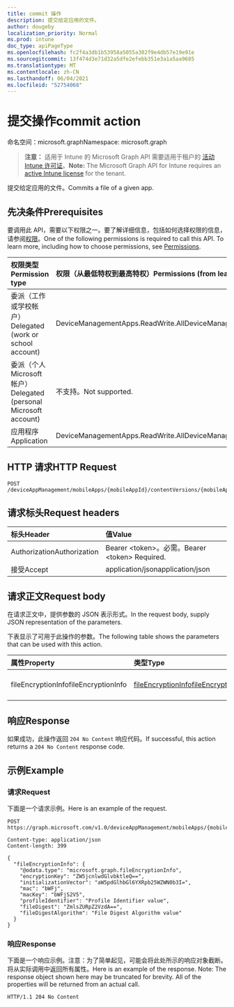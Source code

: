 ```yaml
---
title: commit 操作
description: 提交给定应用的文件。
author: dougeby
localization_priority: Normal
ms.prod: intune
doc_type: apiPageType
ms.openlocfilehash: fc2f4a3db1b53958a5055a302f9e4db57e19e91e
ms.sourcegitcommit: 13f474d3e71d32a5dfe2efebb351e3a1a5aa9685
ms.translationtype: MT
ms.contentlocale: zh-CN
ms.lasthandoff: 06/04/2021
ms.locfileid: "52754068"
---
```

# <a name="commit-action"></a><span data-ttu-id="a1178-103">提交操作</span><span class="sxs-lookup"><span data-stu-id="a1178-103">commit action</span></span>

<span data-ttu-id="a1178-104">命名空间：microsoft.graph</span><span class="sxs-lookup"><span data-stu-id="a1178-104">Namespace: microsoft.graph</span></span>

> <span data-ttu-id="a1178-105">**注意：** 适用于 Intune 的 Microsoft Graph API 需要适用于租户的 [活动 Intune 许可证](https://go.microsoft.com/fwlink/?linkid=839381)。</span><span class="sxs-lookup"><span data-stu-id="a1178-105">**Note:** The Microsoft Graph API for Intune requires an [active Intune license](https://go.microsoft.com/fwlink/?linkid=839381) for the tenant.</span></span>

<span data-ttu-id="a1178-106">提交给定应用的文件。</span><span class="sxs-lookup"><span data-stu-id="a1178-106">Commits a file of a given app.</span></span>

## <a name="prerequisites"></a><span data-ttu-id="a1178-107">先决条件</span><span class="sxs-lookup"><span data-stu-id="a1178-107">Prerequisites</span></span>
<span data-ttu-id="a1178-p101">要调用此 API，需要以下权限之一。要了解详细信息，包括如何选择权限的信息，请参阅[权限](/graph/permissions-reference)。</span><span class="sxs-lookup"><span data-stu-id="a1178-p101">One of the following permissions is required to call this API. To learn more, including how to choose permissions, see [Permissions](/graph/permissions-reference).</span></span>

|<span data-ttu-id="a1178-110">权限类型</span><span class="sxs-lookup"><span data-stu-id="a1178-110">Permission type</span></span>|<span data-ttu-id="a1178-111">权限（从最低特权到最高特权）</span><span class="sxs-lookup"><span data-stu-id="a1178-111">Permissions (from least to most privileged)</span></span>|
|:---|:---|
|<span data-ttu-id="a1178-112">委派（工作或学校帐户）</span><span class="sxs-lookup"><span data-stu-id="a1178-112">Delegated (work or school account)</span></span>|<span data-ttu-id="a1178-113">DeviceManagementApps.ReadWrite.All</span><span class="sxs-lookup"><span data-stu-id="a1178-113">DeviceManagementApps.ReadWrite.All</span></span>|
|<span data-ttu-id="a1178-114">委派（个人 Microsoft 帐户）</span><span class="sxs-lookup"><span data-stu-id="a1178-114">Delegated (personal Microsoft account)</span></span>|<span data-ttu-id="a1178-115">不支持。</span><span class="sxs-lookup"><span data-stu-id="a1178-115">Not supported.</span></span>|
|<span data-ttu-id="a1178-116">应用程序</span><span class="sxs-lookup"><span data-stu-id="a1178-116">Application</span></span>|<span data-ttu-id="a1178-117">DeviceManagementApps.ReadWrite.All</span><span class="sxs-lookup"><span data-stu-id="a1178-117">DeviceManagementApps.ReadWrite.All</span></span>|

## <a name="http-request"></a><span data-ttu-id="a1178-118">HTTP 请求</span><span class="sxs-lookup"><span data-stu-id="a1178-118">HTTP Request</span></span>
<!-- {
  "blockType": "ignored"
}
-->
``` http
POST /deviceAppManagement/mobileApps/{mobileAppId}/contentVersions/{mobileAppContentId}/files/{mobileAppContentFileId}/commit
```

## <a name="request-headers"></a><span data-ttu-id="a1178-119">请求标头</span><span class="sxs-lookup"><span data-stu-id="a1178-119">Request headers</span></span>
|<span data-ttu-id="a1178-120">标头</span><span class="sxs-lookup"><span data-stu-id="a1178-120">Header</span></span>|<span data-ttu-id="a1178-121">值</span><span class="sxs-lookup"><span data-stu-id="a1178-121">Value</span></span>|
|:---|:---|
|<span data-ttu-id="a1178-122">Authorization</span><span class="sxs-lookup"><span data-stu-id="a1178-122">Authorization</span></span>|<span data-ttu-id="a1178-123">Bearer &lt;token&gt;。必需。</span><span class="sxs-lookup"><span data-stu-id="a1178-123">Bearer &lt;token&gt; Required.</span></span>|
|<span data-ttu-id="a1178-124">接受</span><span class="sxs-lookup"><span data-stu-id="a1178-124">Accept</span></span>|<span data-ttu-id="a1178-125">application/json</span><span class="sxs-lookup"><span data-stu-id="a1178-125">application/json</span></span>|

## <a name="request-body"></a><span data-ttu-id="a1178-126">请求正文</span><span class="sxs-lookup"><span data-stu-id="a1178-126">Request body</span></span>
<span data-ttu-id="a1178-127">在请求正文中，提供参数的 JSON 表示形式。</span><span class="sxs-lookup"><span data-stu-id="a1178-127">In the request body, supply JSON representation of the parameters.</span></span>

<span data-ttu-id="a1178-128">下表显示了可用于此操作的参数。</span><span class="sxs-lookup"><span data-stu-id="a1178-128">The following table shows the parameters that can be used with this action.</span></span>

|<span data-ttu-id="a1178-129">属性</span><span class="sxs-lookup"><span data-stu-id="a1178-129">Property</span></span>|<span data-ttu-id="a1178-130">类型</span><span class="sxs-lookup"><span data-stu-id="a1178-130">Type</span></span>|<span data-ttu-id="a1178-131">Description</span><span class="sxs-lookup"><span data-stu-id="a1178-131">Description</span></span>|
|:---|:---|:---|
|<span data-ttu-id="a1178-132">fileEncryptionInfo</span><span class="sxs-lookup"><span data-stu-id="a1178-132">fileEncryptionInfo</span></span>|[<span data-ttu-id="a1178-133">fileEncryptionInfo</span><span class="sxs-lookup"><span data-stu-id="a1178-133">fileEncryptionInfo</span></span>](../resources/intune-apps-fileencryptioninfo.md)|<span data-ttu-id="a1178-134">文件加密信息参数密钥。</span><span class="sxs-lookup"><span data-stu-id="a1178-134">File encryption info parameter key.</span></span>|



## <a name="response"></a><span data-ttu-id="a1178-135">响应</span><span class="sxs-lookup"><span data-stu-id="a1178-135">Response</span></span>
<span data-ttu-id="a1178-136">如果成功，此操作返回 `204 No Content` 响应代码。</span><span class="sxs-lookup"><span data-stu-id="a1178-136">If successful, this action returns a `204 No Content` response code.</span></span>

## <a name="example"></a><span data-ttu-id="a1178-137">示例</span><span class="sxs-lookup"><span data-stu-id="a1178-137">Example</span></span>

### <a name="request"></a><span data-ttu-id="a1178-138">请求</span><span class="sxs-lookup"><span data-stu-id="a1178-138">Request</span></span>
<span data-ttu-id="a1178-139">下面是一个请求示例。</span><span class="sxs-lookup"><span data-stu-id="a1178-139">Here is an example of the request.</span></span>
``` http
POST https://graph.microsoft.com/v1.0/deviceAppManagement/mobileApps/{mobileAppId}/contentVersions/{mobileAppContentId}/files/{mobileAppContentFileId}/commit

Content-type: application/json
Content-length: 399

{
  "fileEncryptionInfo": {
    "@odata.type": "microsoft.graph.fileEncryptionInfo",
    "encryptionKey": "ZW5jcnlwdGlvbktleQ==",
    "initializationVector": "aW5pdGlhbGl6YXRpb25WZWN0b3I=",
    "mac": "bWFj",
    "macKey": "bWFjS2V5",
    "profileIdentifier": "Profile Identifier value",
    "fileDigest": "ZmlsZURpZ2VzdA==",
    "fileDigestAlgorithm": "File Digest Algorithm value"
  }
}
```

### <a name="response"></a><span data-ttu-id="a1178-140">响应</span><span class="sxs-lookup"><span data-stu-id="a1178-140">Response</span></span>
<span data-ttu-id="a1178-p102">下面是一个响应示例。注意：为了简单起见，可能会将此处所示的响应对象截断。将从实际调用中返回所有属性。</span><span class="sxs-lookup"><span data-stu-id="a1178-p102">Here is an example of the response. Note: The response object shown here may be truncated for brevity. All of the properties will be returned from an actual call.</span></span>
``` http
HTTP/1.1 204 No Content
```




